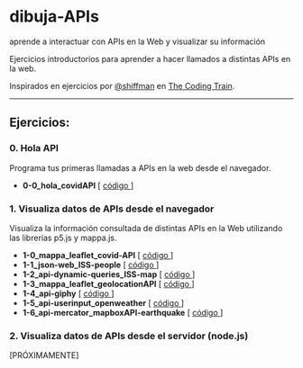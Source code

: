 # dibuja-APIs
aprende a interactuar con APIs en la Web y visualizar su información

Ejercicios introductorios para aprender a hacer llamados a distintas APIs en la web.

Inspirados en ejercicios por [@shiffman](https://github.com/shiffman) en [The Coding Train](https://www.youtube.com/playlist?list=PLRqwX-V7Uu6a-SQiI4RtIwuOrLJGnel0r).

___


## Ejercicios:

### 0. Hola API
Programa tus primeras llamadas a APIs en la web desde el navegador.

- **0-0_hola_covidAPI**  [ [ código ]() ]


### 1. Visualiza datos de APIs desde el navegador
Visualiza la información consultada de distintas APIs en la Web utilizando las librerías p5.js y mappa.js.

- **1-0_mappa_leaflet_covid-API**  [ [ código ]() ]
- **1-1_json-web_ISS-people**  [ [ código ]() ]
- **1-2_api-dynamic-queries_ISS-map**  [ [ código ]() ]
- **1-3_mappa_leaflet_geolocationAPI**  [ [ código ]() ]
- **1-4_api-giphy**  [ [ código ]() ]
- **1-5_api-userinput_openweather**  [ [ código ]() ]
- **1-6_api-mercator_mapboxAPI-earthquake**  [ [ código ]() ]

### 2. Visualiza datos de APIs desde el servidor (node.js)
[PRÓXIMAMENTE]


